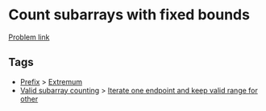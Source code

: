 # Count subarrays with fixed bounds

[Problem link](https://leetcode.com/problems/count-subarrays-with-fixed-bounds/)

## Tags

* [Prefix](/README.md#Prefix) > [Extremum](/README.md#Prefix-Extremum)
* [Valid subarray counting](/README.md#Valid_subarray_counting) > [Iterate one endpoint and keep valid range for other](/README.md#Valid_subarray_counting-Iterate_one_endpoint_and_keep_valid_range_for_other)
